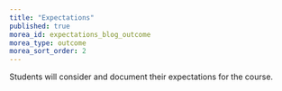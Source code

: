```yaml
---
title: "Expectations"
published: true
morea_id: expectations_blog_outcome
morea_type: outcome
morea_sort_order: 2
---
```


Students will consider and document their expectations for the course.
